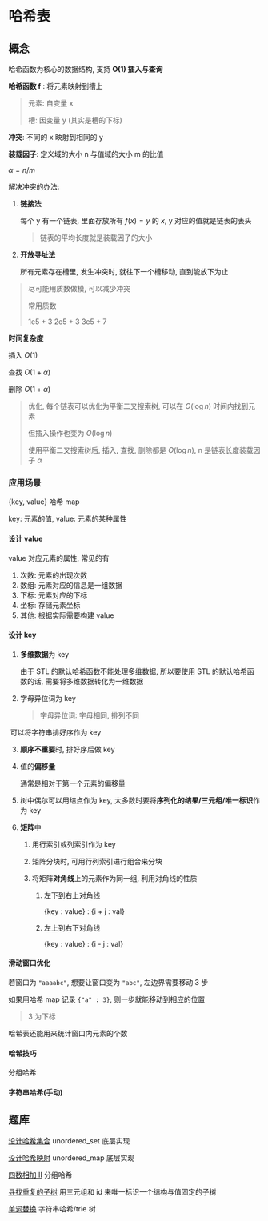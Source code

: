 # 哈希表

## 概念

哈希函数为核心的数据结构, 支持 **O(1) 插入与查询**

**哈希函数 f** : 将元素映射到槽上

> 元素: 自变量 x
>
> 槽: 因变量 y (其实是槽的下标)

**冲突**: 不同的 x 映射到相同的 y

**装载因子**: 定义域的大小 n 与值域的大小 m 的比值

$\alpha = n / m$

解决冲突的办法: 

1. **链接法**

   每个 y 有一个链表, 里面存放所有 $f(x) = y$ 的 $x$, y 对应的值就是链表的表头

   > 链表的平均长度就是装载因子的大小

2. **开放寻址法**

   所有元素存在槽里, 发生冲突时, 就往下一个槽移动, 直到能放下为止

> 尽可能用质数做模, 可以减少冲突
>
> 常用质数
>
> 1e5 + 3
> 2e5 + 3
> 3e5 + 7

**时间复杂度**

插入 $O(1)$

查找 $O(1 + \alpha)$

删除 $O(1 + \alpha)$

> 优化, 每个链表可以优化为平衡二叉搜索树, 可以在 $O(\log n)$ 时间内找到元素
>
> 但插入操作也变为 $O(\log n)$
>
> 使用平衡二叉搜索树后, 插入, 查找, 删除都是 $O(\log n)$, n 是链表长度装载因子 $\alpha$

### 应用场景

{key, value} 哈希 map

key: 元素的值, value: 元素的某种属性

#### 设计 value

value 对应元素的属性, 常见的有

1. 次数: 元素的出现次数
2. 数组: 元素对应的信息是一组数据
3. 下标: 元素对应的下标
4. 坐标: 存储元素坐标
5. 其他: 根据实际需要构建 value

#### 设计 key

1. **多维数据**为 key

   由于 STL 的默认哈希函数不能处理多维数据, 所以要使用 STL 的默认哈希函数的话, 需要将多维数据转化为一维数据

2. 字母异位词为 key

   > 字母异位词: 字母相同, 排列不同

​		可以将字符串排好序作为 key

 3. **顺序不重要**时, 排好序后做 key

 4. 值的**偏移量**

    通常是相对于第一个元素的偏移量

 5. 树中偶尔可以用结点作为 key, 大多数时要将**序列化的结果/三元组/唯一标识**作为 key

 6. **矩阵**中

    1. 用行索引或列索引作为 key

    2. 矩阵分块时, 可用行列索引进行组合来分块

    3. 将矩阵**对角线**上的元素作为同一组, 利用对角线的性质

       1. 左下到右上对角线

          {key : value} : {i + j : val}

       2. 左上到右下对角线

          {key : value} : {i - j : val}

#### 滑动窗口优化

若窗口为 `"aaaabc"`, 想要让窗口变为 `"abc"`, 左边界需要移动 3 步

如果用哈希 map 记录 `{"a" : 3}`, 则一步就能移动到相应的位置

> 3 为下标

哈希表还能用来统计窗口内元素的个数

#### 哈希技巧

分组哈希

#### 字符串哈希(手动)



## 题库

[设计哈希集合](https://leetcode.cn/problems/design-hashset/)		unordered_set 底层实现

[设计哈希映射](https://leetcode.cn/problems/design-hashmap/)		unordered_map 底层实现

[四数相加 II](https://leetcode.cn/problems/4sum-ii/)			分组哈希

[寻找重复的子树](https://leetcode.cn/problems/find-duplicate-subtrees/)	用三元组和 id 来唯一标识一个结构与值固定的子树

[单词替换](https://leetcode.cn/problems/replace-words/)				字符串哈希/trie 树